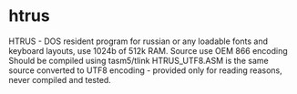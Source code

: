 # htrus
HTRUS - DOS resident program for russian or any loadable fonts and keyboard layouts, use 1024b of 512k RAM.
Source use OEM 866 encoding
Should be compiled using tasm5/tlink
HTRUS_UTF8.ASM is the same source converted to UTF8 encoding - provided only for reading reasons, never compiled and tested.
